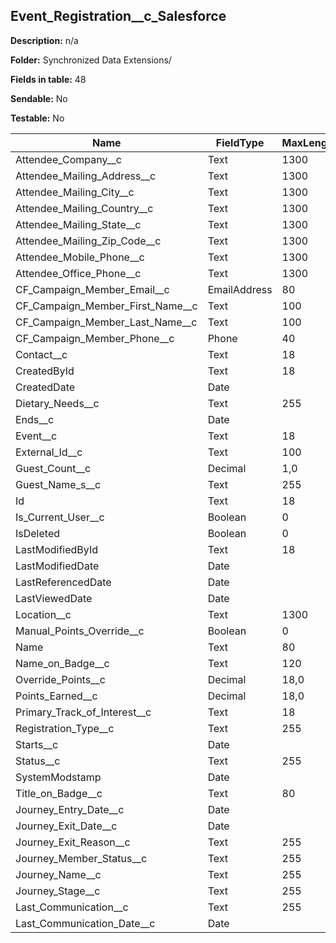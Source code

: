 ## Event_Registration__c_Salesforce

**Description:** n/a

**Folder:** Synchronized Data Extensions/

**Fields in table:** 48

**Sendable:** No

**Testable:** No

| Name | FieldType | MaxLength | IsPrimaryKey | IsNullable | DefaultValue |
| --- | --- | --- | --- | --- | --- |
| Attendee_Company__c | Text | 1300 | - | + |  |
| Attendee_Mailing_Address__c | Text | 1300 | - | + |  |
| Attendee_Mailing_City__c | Text | 1300 | - | + |  |
| Attendee_Mailing_Country__c | Text | 1300 | - | + |  |
| Attendee_Mailing_State__c | Text | 1300 | - | + |  |
| Attendee_Mailing_Zip_Code__c | Text | 1300 | - | + |  |
| Attendee_Mobile_Phone__c | Text | 1300 | - | + |  |
| Attendee_Office_Phone__c | Text | 1300 | - | + |  |
| CF_Campaign_Member_Email__c | EmailAddress | 80 | - | + |  |
| CF_Campaign_Member_First_Name__c | Text | 100 | - | + |  |
| CF_Campaign_Member_Last_Name__c | Text | 100 | - | + |  |
| CF_Campaign_Member_Phone__c | Phone | 40 | - | + |  |
| Contact__c | Text | 18 | - | + |  |
| CreatedById | Text | 18 | - | + |  |
| CreatedDate | Date |  | - | + |  |
| Dietary_Needs__c | Text | 255 | - | + |  |
| Ends__c | Date |  | - | + |  |
| Event__c | Text | 18 | - | + |  |
| External_Id__c | Text | 100 | - | + |  |
| Guest_Count__c | Decimal | 1,0 | - | + |  |
| Guest_Name_s__c | Text | 255 | - | + |  |
| Id | Text | 18 | + | - |  |
| Is_Current_User__c | Boolean | 0 | - | + |  |
| IsDeleted | Boolean | 0 | - | + |  |
| LastModifiedById | Text | 18 | - | + |  |
| LastModifiedDate | Date |  | - | + |  |
| LastReferencedDate | Date |  | - | + |  |
| LastViewedDate | Date |  | - | + |  |
| Location__c | Text | 1300 | - | + |  |
| Manual_Points_Override__c | Boolean | 0 | - | + |  |
| Name | Text | 80 | - | + |  |
| Name_on_Badge__c | Text | 120 | - | + |  |
| Override_Points__c | Decimal | 18,0 | - | + |  |
| Points_Earned__c | Decimal | 18,0 | - | + |  |
| Primary_Track_of_Interest__c | Text | 18 | - | + |  |
| Registration_Type__c | Text | 255 | - | + |  |
| Starts__c | Date |  | - | + |  |
| Status__c | Text | 255 | - | + |  |
| SystemModstamp | Date |  | - | + |  |
| Title_on_Badge__c | Text | 80 | - | + |  |
| Journey_Entry_Date__c | Date |  | - | + |  |
| Journey_Exit_Date__c | Date |  | - | + |  |
| Journey_Exit_Reason__c | Text | 255 | - | + |  |
| Journey_Member_Status__c | Text | 255 | - | + |  |
| Journey_Name__c | Text | 255 | - | + |  |
| Journey_Stage__c | Text | 255 | - | + |  |
| Last_Communication__c | Text | 255 | - | + |  |
| Last_Communication_Date__c | Date |  | - | + |  |
